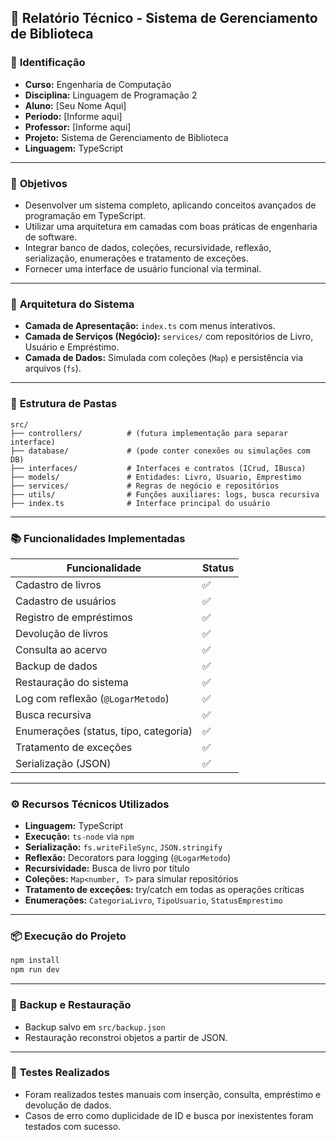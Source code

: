 ## 📝 **Relatório Técnico - Sistema de Gerenciamento de Biblioteca**

### 📌 **Identificação**

* **Curso:** Engenharia de Computação
* **Disciplina:** Linguagem de Programação 2
* **Aluno:** \[Seu Nome Aqui]
* **Período:** \[Informe aqui]
* **Professor:** \[Informe aqui]
* **Projeto:** Sistema de Gerenciamento de Biblioteca
* **Linguagem:** TypeScript

---

### 🎯 **Objetivos**

* Desenvolver um sistema completo, aplicando conceitos avançados de programação em TypeScript.
* Utilizar uma arquitetura em camadas com boas práticas de engenharia de software.
* Integrar banco de dados, coleções, recursividade, reflexão, serialização, enumerações e tratamento de exceções.
* Fornecer uma interface de usuário funcional via terminal.

---

### 🧱 **Arquitetura do Sistema**

* **Camada de Apresentação:** `index.ts` com menus interativos.
* **Camada de Serviços (Negócio):** `services/` com repositórios de Livro, Usuário e Empréstimo.
* **Camada de Dados:** Simulada com coleções (`Map`) e persistência via arquivos (`fs`).

---

### 📁 **Estrutura de Pastas**

```
src/
├── controllers/          # (futura implementação para separar interface)
├── database/             # (pode conter conexões ou simulações com DB)
├── interfaces/           # Interfaces e contratos (ICrud, IBusca)
├── models/               # Entidades: Livro, Usuario, Emprestimo
├── services/             # Regras de negócio e repositórios
├── utils/                # Funções auxiliares: logs, busca recursiva
├── index.ts              # Interface principal do usuário
```

---

### 📚 **Funcionalidades Implementadas**

| Funcionalidade                        | Status |
| ------------------------------------- | ------ |
| Cadastro de livros                    | ✅      |
| Cadastro de usuários                  | ✅      |
| Registro de empréstimos               | ✅      |
| Devolução de livros                   | ✅      |
| Consulta ao acervo                    | ✅      |
| Backup de dados                       | ✅      |
| Restauração do sistema                | ✅      |
| Log com reflexão (`@LogarMetodo`)     | ✅      |
| Busca recursiva                       | ✅      |
| Enumerações (status, tipo, categoria) | ✅      |
| Tratamento de exceções                | ✅      |
| Serialização (JSON)                   | ✅      |

---

### ⚙️ **Recursos Técnicos Utilizados**

* **Linguagem:** TypeScript
* **Execução:** `ts-node` via `npm`
* **Serialização:** `fs.writeFileSync`, `JSON.stringify`
* **Reflexão:** Decorators para logging (`@LogarMetodo`)
* **Recursividade:** Busca de livro por título
* **Coleções:** `Map<number, T>` para simular repositórios
* **Tratamento de exceções:** try/catch em todas as operações críticas
* **Enumerações:** `CategoriaLivro`, `TipoUsuario`, `StatusEmprestimo`

---

### 📦 **Execução do Projeto**

```bash
npm install
npm run dev
```

---

### 📂 **Backup e Restauração**

* Backup salvo em `src/backup.json`
* Restauração reconstroi objetos a partir de JSON.

---

### 🧪 **Testes Realizados**

* Foram realizados testes manuais com inserção, consulta, empréstimo e devolução de dados.
* Casos de erro como duplicidade de ID e busca por inexistentes foram testados com sucesso.

